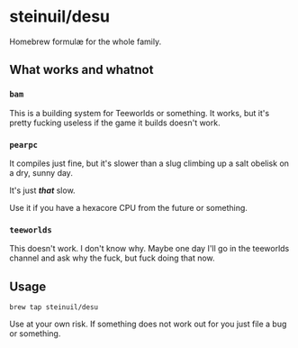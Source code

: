 # steinuil/desu

Homebrew formulæ for the whole family.

## What works and whatnot

### `bam`

This is a building system for Teeworlds or something. It works, but it's pretty 
fucking useless if the game it builds doesn't work.

### `pearpc`

It compiles just fine, but it's slower than a slug climbing up a salt obelisk on 
a dry, sunny day.

It's just ***that*** slow.

Use it if you have a hexacore CPU from the future or something.

### `teeworlds`

This doesn't work. I don't know why. Maybe one day I'll go in the teeworlds 
channel and ask why the fuck, but fuck doing that now.

## Usage

    brew tap steinuil/desu

Use at your own risk. If something does not work out for you just file a bug or 
something.

